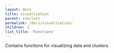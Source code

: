 ```yaml
---
layout: docs
title: visualization
parent: stoclust
permalink: /docs/visualization/
children: 1
list_title: 'Functions'
---
```


Contains functions for visualizing data and clusters.